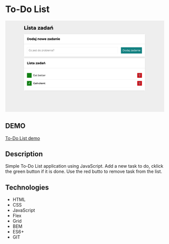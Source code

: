 # To-Do List

![Preview](images/Zrzut%20ekranu%20.png)

## DEMO

[To-Do List demo]()

## Description

Simple To-Do List application using JavaScript. Add a new task to do, cklick the green button if it is done. Use the red butto to remove task from the list. 

## Technologies

- HTML
- CSS
- JavaScript
- Flex
- Grid
- BEM
- ES6+
- GIT
